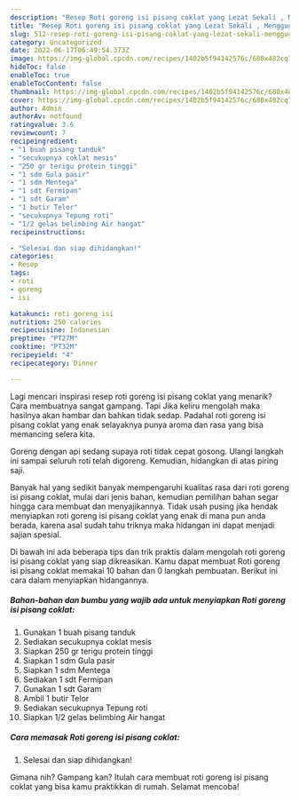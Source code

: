 ```yaml
---
description: "Resep Roti goreng isi pisang coklat yang Lezat Sekali , Menggugah Selera"
title: "Resep Roti goreng isi pisang coklat yang Lezat Sekali , Menggugah Selera"
slug: 512-resep-roti-goreng-isi-pisang-coklat-yang-lezat-sekali-menggugah-selera
category: Uncategorized
date: 2022-06-17T06:49:54.373Z
image: https://img-global.cpcdn.com/recipes/1402b5f94142576c/680x482cq70/roti-goreng-isi-pisang-coklat-foto-resep-utama.jpg
hideToc: false
enableToc: true
enableTocContent: false
thumbnail: https://img-global.cpcdn.com/recipes/1402b5f94142576c/680x482cq70/roti-goreng-isi-pisang-coklat-foto-resep-utama.jpg
cover: https://img-global.cpcdn.com/recipes/1402b5f94142576c/680x482cq70/roti-goreng-isi-pisang-coklat-foto-resep-utama.jpg
author: Admin
authorAv: notfound
ratingvalue: 3.6
reviewcount: 7
recipeingredient:
- "1 buah pisang tanduk"
- "secukupnya coklat mesis"
- "250 gr terigu protein tinggi"
- "1 sdm Gula pasir"
- "1 sdm Mentega"
- "1 sdt Fermipan"
- "1 sdt Garam"
- "1 butir Telor"
- "secukupnya Tepung roti"
- "1/2 gelas belimbing Air hangat"
recipeinstructions:

- "Selesai dan siap dihidangkan!"
categories:
- Resep
tags:
- roti
- goreng
- isi

katakunci: roti goreng isi 
nutrition: 250 calories
recipecuisine: Indonesian
preptime: "PT27M"
cooktime: "PT32M"
recipeyield: "4"
recipecategory: Dinner

---
```



Lagi mencari inspirasi resep roti goreng isi pisang coklat yang menarik? Cara membuatnya sangat gampang. Tapi Jika keliru mengolah maka hasilnya akan hambar dan bahkan tidak sedap. Padahal roti goreng isi pisang coklat yang enak selayaknya punya aroma dan rasa yang bisa memancing selera kita.


Goreng dengan api sedang supaya roti tidak cepat gosong. Ulangi langkah ini sampai seluruh roti telah digoreng. Kemudian, hidangkan di atas piring saji.

Banyak hal yang sedikit banyak mempengaruhi kualitas rasa dari roti goreng isi pisang coklat, mulai dari jenis bahan, kemudian pemilihan bahan segar hingga cara membuat dan menyajikannya. Tidak usah pusing jika hendak menyiapkan roti goreng isi pisang coklat yang enak di mana pun anda berada, karena asal sudah tahu triknya maka hidangan ini dapat menjadi sajian spesial.


Di bawah ini ada beberapa tips dan trik praktis dalam mengolah roti goreng isi pisang coklat yang siap dikreasikan. Kamu dapat membuat Roti goreng isi pisang coklat memakai 10 bahan dan 0 langkah pembuatan. Berikut ini cara dalam menyiapkan hidangannya.

<!--inarticleads1-->

##### Bahan-bahan dan bumbu yang wajib ada untuk menyiapkan Roti goreng isi pisang coklat:

1. Gunakan 1 buah pisang tanduk
1. Sediakan secukupnya coklat mesis
1. Siapkan 250 gr terigu protein tinggi
1. Siapkan 1 sdm Gula pasir
1. Siapkan 1 sdm Mentega
1. Sediakan 1 sdt Fermipan
1. Gunakan 1 sdt Garam
1. Ambil 1 butir Telor
1. Sediakan secukupnya Tepung roti
1. Siapkan 1/2 gelas belimbing Air hangat




<!--inarticleads2-->

##### Cara memasak Roti goreng isi pisang coklat:


1. Selesai dan siap dihidangkan!



Gimana nih? Gampang kan? Itulah cara membuat roti goreng isi pisang coklat yang bisa kamu praktikkan di rumah. Selamat mencoba!
